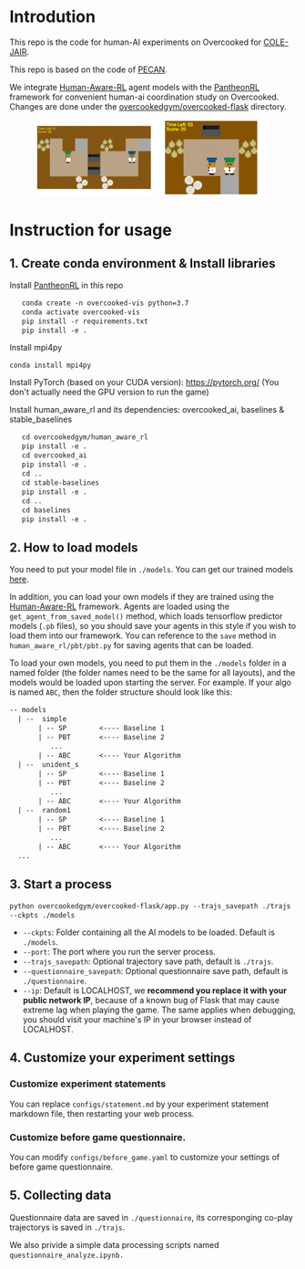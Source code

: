 # Introdution
This repo is the code for human-AI experiments on Overcooked for [COLE-JAIR](https://sites.google.com/view/cole-jair).

This repo is based on the code of [PECAN](https://github.com/LxzGordon/PECAN).

We integrate [Human-Aware-RL](https://github.com/HumanCompatibleAI/human_aware_rl/tree/neurips2019) agent models with the [PantheonRL](https://github.com/Stanford-ILIAD/PantheonRL) framework for convenient human-ai coordination study on Overcooked. Changes are done under the [overcookedgym/overcooked-flask](https://github.com/LxzGordon/pecan_human_AI_coordination/tree/master/overcookedgym/overcooked-flask) directory.
<p align="center">
  <img src="./images/pecan_uni.gif" width="40%">
  <img src="./images/pecan_simple.gif" width="40%">
  <br>
</p>

# Instruction for usage

## 1. Create conda environment & Install libraries
Install [PantheonRL](https://github.com/Stanford-ILIAD/PantheonRL) in this repo
 ```shell
    conda create -n overcooked-vis python=3.7
    conda activate overcooked-vis
    pip install -r requirements.txt
    pip install -e .
```

Install mpi4py

```shell
conda install mpi4py
```

Install PyTorch (based on your CUDA version): https://pytorch.org/
(You don't actually need the GPU version to run the game)


Install human_aware_rl and its dependencies: overcooked_ai, baselines & stable_baselines
 ```shell
    cd overcookedgym/human_aware_rl
    pip install -e .
    cd overcooked_ai
    pip install -e .
    cd ..
    cd stable-baselines
    pip install -e .
    cd ..
    cd baselines
    pip install -e .
```


## 2. How to load models

You need to put your model file in `./models`. You can get our trained models [here](https://drive.google.com/drive/folders/1s88a_muyG6pVlfcKDKop6R1Fhxr8dcGH?usp=share_link).

In addition, you can load your own models if they are trained using the [Human-Aware-RL](https://github.com/HumanCompatibleAI/human_aware_rl/tree/neurips2019) framework. 
Agents are loaded using the `get_agent_from_saved_model()` method, which loads tensorflow predictor models (`.pb` files), so you should save your agents in this style if you wish to load them into our framework. You can reference to the `save` method in `human_aware_rl/pbt/pbt.py` for saving agents that can be loaded.

To load your own models, you need to put them in the `./models` folder in a named folder (the folder names need to be the same for all layouts), and the models would be loaded upon starting the server. For example. If your algo is named `ABC`, then the folder structure should look like this:
```
-- models
  | --  simple
       | -- SP        <---- Baseline 1 
       | -- PBT       <---- Baseline 2
          ...
       | -- ABC       <---- Your Algorithm
  | --  unident_s
       | -- SP        <---- Baseline 1 
       | -- PBT       <---- Baseline 2
          ...
       | -- ABC       <---- Your Algorithm
  | --  random1
       | -- SP        <---- Baseline 1 
       | -- PBT       <---- Baseline 2
          ...
       | -- ABC       <---- Your Algorithm
  ...
``` 

## 3. Start a process

```shell
python overcookedgym/overcooked-flask/app.py --trajs_savepath ./trajs --ckpts ./models
```

- `--ckpts`: Folder containing all the AI models to be loaded. Default is `./models`.
- `--port`: The port where you run the server process.
- `--trajs_savepath`: Optional trajectory save path, default is `./trajs`.
- `--questionnaire_savepath`: Optional questionnaire save path, default is `./questionnaire`.
- `--ip`: Default is LOCALHOST, we **recommend you replace it with your public network IP**, because of a known bug of Flask that may cause extreme lag when playing the game. The same applies when debugging, you should visit your machine's IP in your browser instead of LOCALHOST.

## 4. Customize your experiment settings

### Customize experiment statements
You can replace `configs/statement.md` by your experiment statement markdown file, then restarting your web process.

### Customize before game questionnaire.
You can modify `configs/before_game.yaml` to customize your settings of before game questionnaire.

## 5. Collecting data
Questionnaire data are saved in `./questionnaire`, its corresponging co-play trajectorys is saved in `./trajs`.

We also privide a simple data processing scripts named `questionnaire_analyze.ipynb.`

<!-- COLE with bc on random1

```shell
python overcookedgym/overcooked-flask/app.py --layout_name simple --ego models/COLE/simple/seed_1234/best --alt bc
``` -->


<!-- # Citation
Please cite
 ```
@article{lou2023pecan,
  title={PECAN: Leveraging Policy Ensemble for Context-Aware Zero-Shot Human-AI Coordination},
  author={Lou, Xingzhou and Guo, Jiaxian and Zhang, Junge and Wang, Jun and Huang, Kaiqi and Du, Yali},
  journal={arXiv preprint arXiv:2301.06387},
  year={2023}
}
 ```

 ```
 @inproceedings{sarkar2022pantheonrl,
  title={PantheonRL: A MARL Library for Dynamic Training Interactions},
  author={Sarkar, Bidipta and Talati, Aditi and Shih, Andy and Sadigh, Dorsa},
  booktitle={Proceedings of the AAAI Conference on Artificial Intelligence},
  volume={36},
  number={11},
  pages={13221--13223},
  year={2022}
}
 ```

 ```
@article{carroll2019utility,
  title={On the utility of learning about humans for human-ai coordination},
  author={Carroll, Micah and Shah, Rohin and Ho, Mark K and Griffiths, Tom and Seshia, Sanjit and Abbeel, Pieter and Dragan, Anca},
  journal={Advances in neural information processing systems},
  volume={32},
  year={2019}
}
 ``` -->
